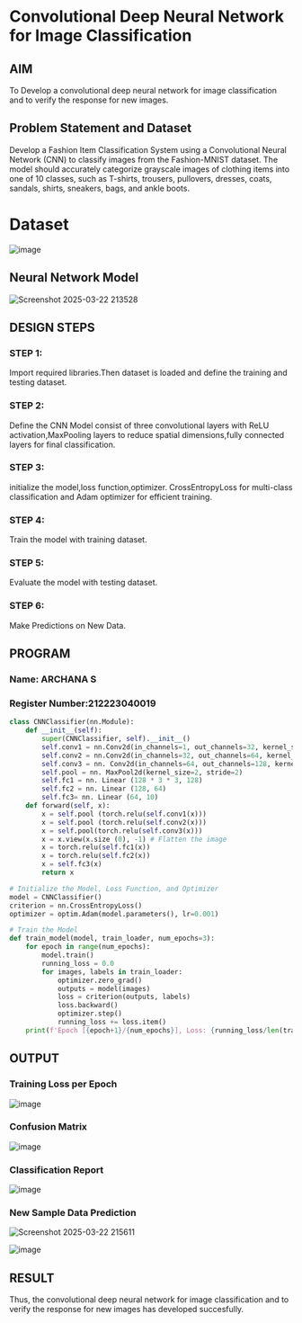 # Convolutional Deep Neural Network for Image Classification

## AIM

To Develop a convolutional deep neural network for image classification and to verify the response for new images.

## Problem Statement and Dataset
Develop a Fashion Item Classification System using a Convolutional Neural Network (CNN) to classify images from the Fashion-MNIST dataset. The model should accurately categorize grayscale images of clothing items into one of 10 classes, such as T-shirts, trousers, pullovers, dresses, coats, sandals, shirts, sneakers, bags, and ankle boots.
# Dataset
![image](https://github.com/user-attachments/assets/4df6dfa4-f5ae-430d-b0b5-7a47c3c274e2)


## Neural Network Model
![Screenshot 2025-03-22 213528](https://github.com/user-attachments/assets/64a96d4d-e066-4d45-aa5d-4096768ec69d)



## DESIGN STEPS

### STEP 1:
Import required libraries.Then dataset is loaded and define the training and testing dataset.

### STEP 2:
Define the CNN Model consist of three convolutional layers with ReLU activation,MaxPooling layers to reduce spatial dimensions,fully connected layers for final classification.

### STEP 3:
initialize the model,loss function,optimizer. CrossEntropyLoss for multi-class classification and Adam optimizer for efficient training.

### STEP 4:
Train the model with training dataset.

### STEP 5:
Evaluate the model with testing dataset.

### STEP 6:
Make Predictions on New Data.

## PROGRAM

### Name: ARCHANA S
### Register Number:212223040019
```python
class CNNClassifier(nn.Module):
    def __init__(self):
        super(CNNClassifier, self).__init__()
        self.conv1 = nn.Conv2d(in_channels=1, out_channels=32, kernel_size=3, padding=1)
        self.conv2 = nn.Conv2d(in_channels=32, out_channels=64, kernel_size=3, padding=1)
        self.conv3 = nn. Conv2d(in_channels=64, out_channels=128, kernel_size=3, padding=1)
        self.pool = nn. MaxPool2d(kernel_size=2, stride=2)
        self.fc1 = nn. Linear (128 * 3 * 3, 128)
        self.fc2 = nn. Linear (128, 64)
        self.fc3= nn. Linear (64, 10)
    def forward(self, x):
        x = self.pool (torch.relu(self.conv1(x)))
        x = self.pool (torch.relu(self.conv2(x)))
        x = self.pool(torch.relu(self.conv3(x)))
        x = x.view(x.size (0), -1) # Flatten the image
        x = torch.relu(self.fc1(x))
        x = torch.relu(self.fc2(x))
        x = self.fc3(x)
        return x


```

```python
# Initialize the Model, Loss Function, and Optimizer
model = CNNClassifier()
criterion = nn.CrossEntropyLoss()
optimizer = optim.Adam(model.parameters(), lr=0.001)

```

```python
# Train the Model
def train_model(model, train_loader, num_epochs=3):
    for epoch in range(num_epochs):
        model.train()
        running_loss = 0.0
        for images, labels in train_loader:
            optimizer.zero_grad()
            outputs = model(images)
            loss = criterion(outputs, labels)
            loss.backward()
            optimizer.step()
            running_loss += loss.item()
    print(f'Epoch [{epoch+1}/{num_epochs}], Loss: {running_loss/len(train_loader):.4f}')
```

## OUTPUT

### Training Loss per Epoch
![image](https://github.com/user-attachments/assets/1d803669-8b93-40ea-8ba3-d493ac14e604)


### Confusion Matrix

![image](https://github.com/user-attachments/assets/dafef555-be60-4fec-a13e-dc54f6bb67d0)


### Classification Report
![image](https://github.com/user-attachments/assets/6e1f2f4d-dfc0-447b-b4a9-bbe08ba62fb5)



### New Sample Data Prediction
![Screenshot 2025-03-22 215611](https://github.com/user-attachments/assets/43ac055c-5ade-4597-b920-fcbc545230db)

![image](https://github.com/user-attachments/assets/b65e25df-625d-4556-acb8-6dd18c9bad8d)


## RESULT
Thus, the convolutional deep neural network for image classification and to verify the response for new images has developed succesfully.
